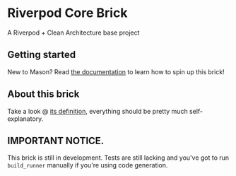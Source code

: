 # Riverpod Core Brick
A Riverpod + Clean Architecture base project

## Getting started
New to Mason? Read [the documentation](https://docs.brickhub.dev/installing) to learn how to spin up this brick!

## About this brick
Take a look @ [its definition](brick/brick.yaml), everything should be pretty much self-explanatory.

## IMPORTANT NOTICE.
This brick is still in development. Tests are still lacking and you've got to run `build_runner` manually if you're using code generation.
